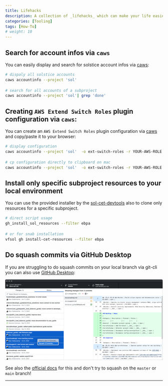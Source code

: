 ```yaml
---
title: Lifehacks
description: A collection of _lifehacks_ which can make your life easier.
categories: [Tooling]
tags: [How-To]
# weight: 10
---
```


## Search for account infos via `caws`

You can easily display and search for solstice account infos via [caws]:

```sh
# dispaly all solstice accounts
caws accountinfo --project 'sol'

# search for all accounts of a subproject
caws accountinfo --project 'sol'| grep 'done'
```

## Creating `AWS Extend Switch Roles` plugin configuration via `caws`:

You can create an `AWS Extend Switch Roles` plugin configuration via [caws] and copy/paste it to your browser:

```sh
# display configuration
caws accountinfo --project 'sol'  -o ext-switch-roles -r YOUR-AWS-ROLE

# cp configuration directly to clipboard on mac
caws accountinfo --project 'sol'  -o ext-switch-roles -r YOUR-AWS-ROLE | pbcopy
```

## Install only specific subproject resources to your local environment

You can use the provided installer by the [sol-cet-devtools] also to clone only resources for a specific subproject.

```sh
# direct script usage
gh_install_sol_resources --filter ebpa

# or for snab installation
vfsol gh install-cet-resources --filter ebpa
```

## Do squash commits via GitHub Desktop

If you are struggling to do squash commits on your local branch via git-cli you can also use [GitHub Desktop](https://desktop.github.com/):

[![GitHub Desktop](./lifehacks_git_squash.png)](./lifehacks_git_squash.png)

See also the [official docs](https://docs.github.com/en/desktop/managing-commits/squashing-commits-in-github-desktop) for this and don't try to squash on the `master` or `main` branch!

---

[caws]: https://github.vodafone.com/VFTech-SDaaS/Tool-caws
[sol-cet-devtools]: https://github.vodafone.com/VFDE-SOL/sol-cet-devtools
